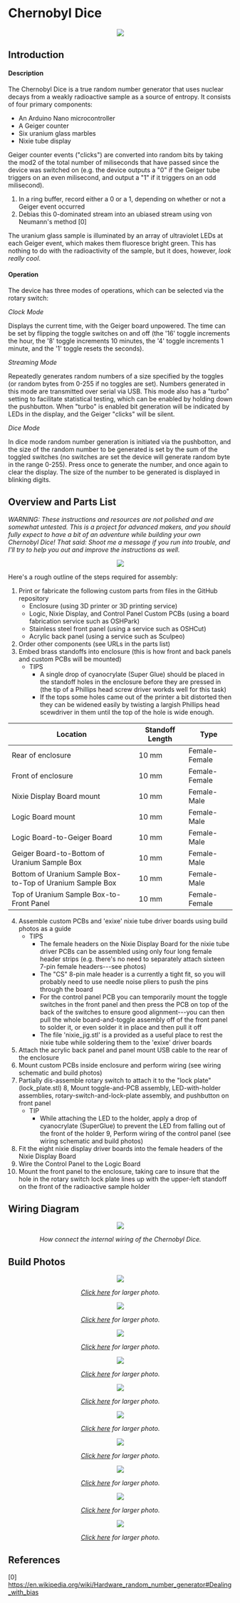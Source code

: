 # Chernobyl Dice

<p align="center"><img src="/images/chernobyl_dice.jpg"></p>

## Introduction

#### Description

The Chernobyl Dice is a true random number generator that uses nuclear decays from a weakly radioactive sample
as a source of entropy. It consists of four primary components:

* An Arduino Nano microcontroller
* A Geiger counter
* Six uranium glass marbles
* Nixie tube display

Geiger counter events ("clicks") are converted into random bits by taking the mod2 of the total number of
miliseconds that have passed since the device was switched on (e.g. the device outputs a "0" if the
Geiger tube triggers on an even milisecond, and output a "1" if it triggers on an odd milisecond).

1. In a ring buffer, record either a 0 or a 1, depending on whether or not a Geiger event occurred
2. Debias this 0-dominated stream into an ubiased stream using von Neumann's method [0]

The uranium glass sample is illuminated by an array of ultraviolet LEDs at each Geiger event, which makes them
fluoresce bright green. This has nothing to do with the radioactivity of the sample, but it does, however, *look
really cool*.

#### Operation

The device has three modes of operations, which can be selected via the rotary switch:

*Clock Mode*

Displays the current time, with the Geiger board unpowered. The time can be set by flipping the toggle switches on and off
(the '16' toggle increments the hour, the '8' toggle increments 10 minutes, the '4' toggle increments 1 minute, and the
'1' toggle resets the seconds).

*Streaming Mode*

Repeatedly generates random numbers of a size specified by the toggles (or random bytes from 0-255 if no toggles are set). Numbers
generated in this mode are transmitted over serial via USB. This mode also has a "turbo" setting to facilitate statistical testing,
which can be enabled by holding down the pushbutton. When "turbo" is enabled bit generation will be indicated by LEDs in the
display, and the Geiger "clicks" will be silent.

*Dice Mode*

In dice mode random number generation is initiated via the pushbotton, and the size of the random number to be generated is set
by the sum of the toggled switches (no switches are set the device will generate random byte in the range 0-255). Press
once to generate the number, and once again to clear the display. The size of the number to be generated is displayed in
blinking digits.

## Overview and Parts List

*WARNING: These instructions and resources are not polished and are somewhat untested. This is a project for advanced makers, and
you should fully expect to have a bit of an adventure while building your own Chernobyl Dice! That said: Shoot me a message if
you run into trouble, and I'll try to help you out and improve the instructions as well.*

<p align="center"><img src="/images/parts_list.png"></p>

Here's a rough outline of the steps required for assembly:

1. Print or fabricate the following custom parts from files in the GitHub repository
    * Enclosure (using 3D printer or 3D printing service)
    * Logic, Nixie Display, and Control Panel Custom PCBs (using a board fabrication service such as OSHPark)
    * Stainless steel front panel (using a service such as OSHCut)
    * Acrylic back panel (using a service such as Sculpeo)
2. Order other components (see URLs in the parts list)
3. Embed brass standoffs into enclosure (this is how front and back panels and custom PCBs will be mounted)
    * TIPS
      * A single drop of cyanocrylate (Super Glue) should be placed in the standoff holes in the enclosure before they are pressed
        in (the tip of a Phillips head screw driver workds well for this task)
      * If the tops some holes came out of the printer a bit distorted then they can be widened easily by twisting a largish
        Phillips head scewdriver in them until the top of the hole is wide enough.

| Location | Standoff Length | Type |
|---|---|---|
| Rear of enclosure | 10 mm | Female-Female |
| Front of enclosure | 10 mm | Female-Female |
| Nixie Display Board mount | 10 mm | Female-Male |
| Logic Board mount | 10 mm | Female-Male |
| Logic Board-to-Geiger Board | 10 mm | Female-Male |
| Geiger Board-to-Bottom of Uranium Sample Box | 10 mm | Female-Male |
| Bottom of Uranium Sample Box-to-Top of Uranium Sample Box | 10 mm | Female-Male |
| Top of Uranium Sample Box-to-Front Panel | 10 mm | Female-Female |


4. Assemble custom PCBs and 'exixe' nixie tube driver boards using build photos as a guide
    * TIPS
      * The female headers on the Nixie Display Board for the nixie tube driver PCBs can be assembled using only four long female
        header strips (e.g. there's no need to separately attach sixteen 7-pin female headers---see photos)
      * The "CS" 8-pin male header is a currently a tight fit, so you will probably need to use needle noise pliers to push the pins
        through the board
      * For the control panel PCB you can temporarily mount the toggle switches in the front panel and then press the PCB on top of
        the back of the switches to ensure good alignment---you can then pull the whole board-and-toggle assembly off of the front
        panel to solder it, or even solder it in place and then pull it off
      * The file 'nixie_jig.stl' is a provided as a useful place to rest the nixie tube while soldering them to the 'exixe' driver
        boards
5. Attach the acrylic back panel and panel mount USB cable to the rear of the enclosure
6. Mount custom PCBs inside enclosure and perform wiring (see wiring schematic and build photos)
7. Partially dis-assemble rotary switch to attach it to the "lock plate" (lock_plate.stl)
8, Mount toggle-and-PCB assembly, LED-with-holder assemblies, rotary-switch-and-lock-plate assembly, and pushbutton on front panel
    * TIP
      * While attaching the LED to the holder, apply a drop of cyanocrylate (SuperGlue) to prevent the LED from falling out of the
        front of the holder
9, Perform wiring of the control panel (see wiring schematic and build photos)
10. Fit the eight nixie display driver boards into the female headers of the Nixie Display Board
11. Wire the Control Panel to the Logic Board
12. Mount the front panel to the enclosure, taking care to insure that the hole in the rotary switch lock plate lines up with the
    upper-left standoff on the front of the radioactive sample holder

## Wiring Diagram

<p align="center"><img src="/images/chernobyl_dice_wiring_schematic.jpg"></p>
<p align="center"><i>How connect the internal wiring of the Chernobyl Dice.</i></p>

## Build Photos

<p align="center"><img src="/images/build/small/1.JPG"></p>
<p align="center"><i>
<a href="https://raw.githubusercontent.com/nategri/chernobyl_dice/master/images/build/large/1.JPG">Click here</a>
for larger photo.
</i></p>

<p align="center"><img src="/images/build/small/2.JPG"></p>
<p align="center"><i>
<a href="https://raw.githubusercontent.com/nategri/chernobyl_dice/master/images/build/large/2.JPG">Click here</a>
for larger photo.
</i></p>

<p align="center"><img src="/images/build/small/3.JPG"></p>
<p align="center"><i>
<a href="https://raw.githubusercontent.com/nategri/chernobyl_dice/master/images/build/large/3.JPG">Click here</a>
for larger photo.
</i></p>

<p align="center"><img src="/images/build/small/4.JPG"></p>
<p align="center"><i>
<a href="https://raw.githubusercontent.com/nategri/chernobyl_dice/master/images/build/large/4.JPG">Click here</a>
for larger photo.
</i></p>

<p align="center"><img src="/images/build/small/5.JPG"></p>
<p align="center"><i>
<a href="https://raw.githubusercontent.com/nategri/chernobyl_dice/master/images/build/large/5.JPG">Click here</a>
for larger photo.
</i></p>

<p align="center"><img src="/images/build/small/6.JPG"></p>
<p align="center"><i>
<a href="https://raw.githubusercontent.com/nategri/chernobyl_dice/master/images/build/large/6.JPG">Click here</a>
for larger photo.
</i></p>

<p align="center"><img src="/images/build/small/7.JPG"></p>
<p align="center"><i>
<a href="https://raw.githubusercontent.com/nategri/chernobyl_dice/master/images/build/large/7.JPG">Click here</a>
for larger photo.
</i></p>

<p align="center"><img src="/images/build/small/8.JPG"></p>
<p align="center"><i>
<a href="https://raw.githubusercontent.com/nategri/chernobyl_dice/master/images/build/large/8.JPG">Click here</a>
for larger photo.
</i></p>

<p align="center"><img src="/images/build/small/9.JPG"></p>
<p align="center"><i>
<a href="https://raw.githubusercontent.com/nategri/chernobyl_dice/master/images/build/large/9.JPG">Click here</a>
for larger photo.
</i></p>

<p align="center"><img src="/images/build/small/10.JPG"></p>
<p align="center"><i>
<a href="https://raw.githubusercontent.com/nategri/chernobyl_dice/master/images/build/large/10.JPG">Click here</a>
for larger photo.
</i></p>

## References

[0] https://en.wikipedia.org/wiki/Hardware_random_number_generator#Dealing_with_bias
